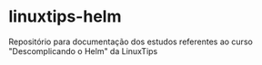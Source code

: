 # linuxtips-helm
Repositório para documentação dos estudos referentes ao curso "Descomplicando o Helm" da LinuxTips
